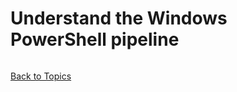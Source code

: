 # Understand the Windows PowerShell pipeline

```PowerShell

```

[Back to Topics](../README.md#morning-session)

